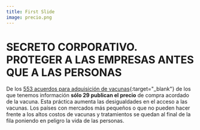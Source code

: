```yaml
---
title: First Slide
image: precio.png
---
```


# SECRETO CORPORATIVO. PROTEGER A LAS EMPRESAS ANTES QUE A LAS PERSONAS

De los [553 acuerdos para adquisición de vacunas](https://www.unicef.org/supply/covid-19-vaccine-market-dashboard){:target="_blank"} de los que tenemos información **sólo 29 publican el precio** de compra acordado de la vacuna. Esta práctica aumenta las desigualdades en el acceso a las vacunas. Los países con mercados más pequeños o que no pueden hacer frente a los altos costos de vacunas y tratamientos se quedan al final de la fila poniendo en peligro la vida de las personas.
